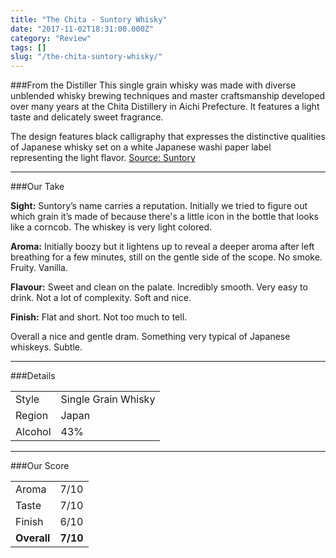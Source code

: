 ```yaml
---
title: "The Chita - Suntory Whisky"
date: "2017-11-02T18:31:00.000Z"
category: "Review"
tags: []
slug: "/the-chita-suntory-whisky/"
---
```

###From the Distiller
This single grain whisky was made with diverse unblended whisky brewing techniques and master craftsmanship developed over many years at the Chita Distillery in Aichi Prefecture. It features a light taste and delicately sweet fragrance.

The design features black calligraphy that expresses the distinctive qualities of Japanese whisky set on a white Japanese washi paper label representing the light flavor.
[Source: Suntory](https://www.suntory.com/brands/chitawhisky/)

---

###Our Take

**Sight:**
Suntory’s name carries a reputation. Initially we tried to figure out which grain it’s made of because there's a little icon in the bottle that looks like a corncob. The whiskey is very light colored.

**Aroma:** 
Initially boozy but it lightens up to reveal a deeper aroma after left breathing for a few minutes, still on the gentle side of the scope. No smoke. Fruity. Vanilla.

**Flavour:** 
Sweet and clean on the palate. Incredibly smooth. Very easy to drink. Not a lot of complexity. Soft and nice.

**Finish:** 
Flat and short. Not too much to tell.

Overall a nice and gentle dram. Something very typical of Japanese whiskeys. Subtle.

---

###Details
<table>  
<tr>  
<td class="grey">Style</td><td>Single Grain Whisky</td>  
</tr>  
<tr>  
<td class="grey">Region</td><td>Japan</td>  
</tr>  
<tr>  
<td class="grey">Alcohol</td><td>43%</td>  
</tr>  
</table>


---

###Our Score
<table class="score-table">  
<tr>  
<td class="grey">Aroma</td><td>7/10</td>  
</tr>  
<tr>  
<td class="grey">Taste</td><td>7/10</td>  
</tr>  
<tr>  
<td class="grey">Finish</td><td>6/10</td>  
</tr>  
<tr>  
<td class="grey"><strong>Overall</strong></td><td><strong>7/10</strong></td>  
</tr>  
</table>
    